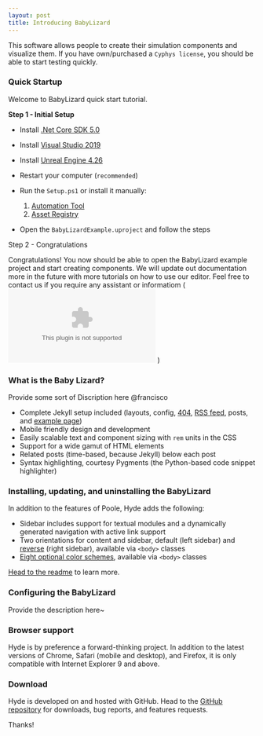 ```yaml
---
layout: post
title: Introducing BabyLizard
---
```

This software allows people to create their simulation components and visualize them. If you have own/purchased a `Cyphys license`, you should be able to start testing quickly.

### Quick Startup

Welcome to BabyLizard quick start tutorial.

**Step 1 - Initial Setup**

- Install [.Net Core SDK 5.0](https://dotnet.microsoft.com/download/dotnet-core)
- Install [Visual Studio 2019](https://visualstudio.microsoft.com/thank-you-downloading-visual-studio/?sku=Community&rel=16)
- Install [Unreal Engine 4.26](https://www.unrealengine.com/en-US/download?install=true)
- Restart your computer (`recommended`)

- Run the `Setup.ps1` or install it manually:

    1) [Automation Tool](./1_AutomationTool/README.md)
    2) [Asset Registry](./2_AssetRegistry/README.md)

- Open the `BabyLizardExample.uproject` and follow the steps

Step 2 - Congratulations

Congratulations! You now should be able to open the BabyLizard example project and start creating components. We will update out documentation more in the future with more tutorials on how to use our editor.
Feel free to contact us if you require any assistant or informatiom (![info@spaceservicesaustralia.com](mailto:info@spaceservicesaustralia.com) )



### What is the Baby Lizard?

Provide some sort of Discription here @francisco

* Complete Jekyll setup included (layouts, config, [404](/404), [RSS feed](/atom.xml), posts, and [example page](/about))
* Mobile friendly design and development
* Easily scalable text and component sizing with `rem` units in the CSS
* Support for a wide gamut of HTML elements
* Related posts (time-based, because Jekyll) below each post
* Syntax highlighting, courtesy Pygments (the Python-based code snippet highlighter)

### Installing, updating, and uninstalling the BabyLizard

In addition to the features of Poole, Hyde adds the following:

* Sidebar includes support for textual modules and a dynamically generated navigation with active link support
* Two orientations for content and sidebar, default (left sidebar) and [reverse](https://github.com/poole/hyde#reverse-layout) (right sidebar), available via `<body>` classes
* [Eight optional color schemes](https://github.com/poole/hyde#themes), available via `<body>` classes

[Head to the readme](https://github.com/poole/hyde#readme) to learn more.

### Configuring the BabyLizard

Provide the description here~

### Browser support

Hyde is by preference a forward-thinking project. In addition to the latest versions of Chrome, Safari (mobile and desktop), and Firefox, it is only compatible with Internet Explorer 9 and above.

### Download

Hyde is developed on and hosted with GitHub. Head to the <a href="https://github.com/poole/hyde">GitHub repository</a> for downloads, bug reports, and features requests.

Thanks!
